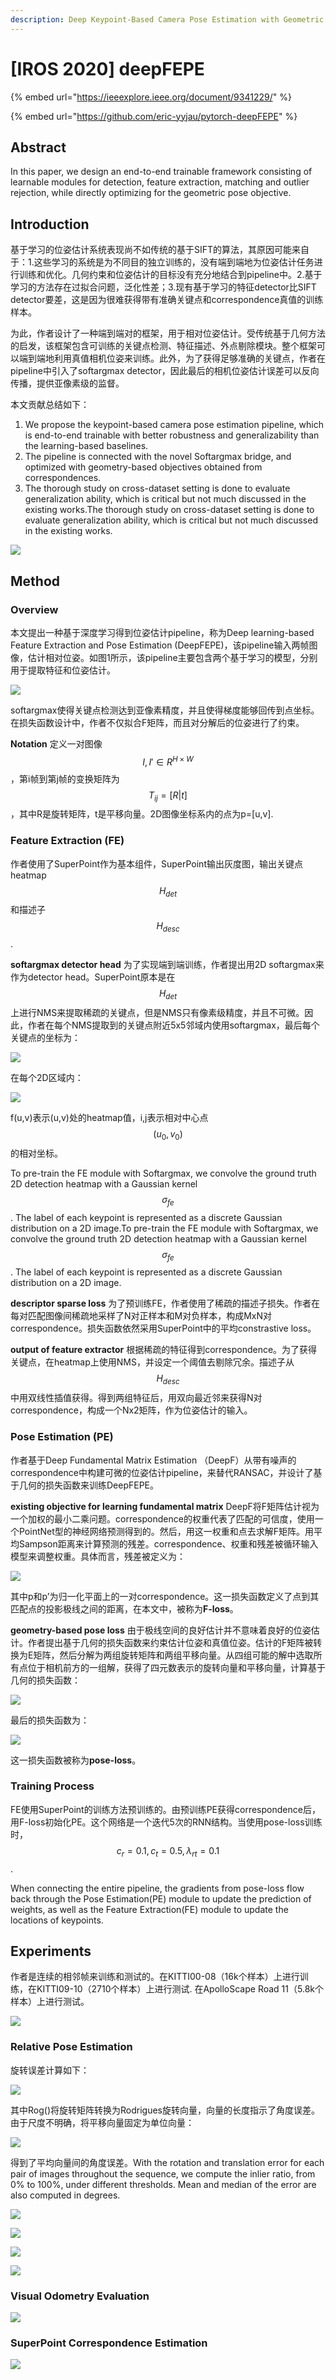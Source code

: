 ```yaml
---
description: Deep Keypoint-Based Camera Pose Estimation with Geometric Constraints
---
```


# \[IROS 2020] deepFEPE

{% embed url="https://ieeexplore.ieee.org/document/9341229/" %}

{% embed url="https://github.com/eric-yyjau/pytorch-deepFEPE" %}

## Abstract

In this paper, we design an end-to-end trainable framework consisting of learnable modules for detection, feature extraction, matching and outlier rejection, while directly optimizing for the geometric pose objective.

## Introduction

基于学习的位姿估计系统表现尚不如传统的基于SIFT的算法，其原因可能来自于：1.这些学习的系统是为不同目的独立训练的，没有端到端地为位姿估计任务进行训练和优化。几何约束和位姿估计的目标没有充分地结合到pipeline中。2.基于学习的方法存在过拟合问题，泛化性差；3.现有基于学习的特征detector比SIFT detector要差，这是因为很难获得带有准确关键点和correspondence真值的训练样本。

为此，作者设计了一种端到端对的框架，用于相对位姿估计。受传统基于几何方法的启发，该框架包含可训练的关键点检测、特征描述、外点剔除模块。整个框架可以端到端地利用真值相机位姿来训练。此外，为了获得足够准确的关键点，作者在pipeline中引入了softargmax detector，因此最后的相机位姿估计误差可以反向传播，提供亚像素级的监督。

本文贡献总结如下：

1. We propose the keypoint-based camera pose estimation pipeline, which is end-to-end trainable with better robustness and generalizability than the learning-based baselines.
2. The pipeline is connected with the novel Softargmax bridge, and optimized with geometry-based objectives obtained from correspondences.
3. The thorough study on cross-dataset setting is done to evaluate generalization ability, which is critical but not much discussed in the existing works.The thorough study on cross-dataset setting is done to evaluate generalization ability, which is critical but not much discussed in the existing works.

![](<../../../.gitbook/assets/image (464).png>)

## Method

### Overview

本文提出一种基于深度学习得到位姿估计pipeline，称为Deep learning-based Feature Extraction and Pose Estimation (DeepFEPE)，该pipeline输入两帧图像，估计相对位姿。如图1所示，该pipeline主要包含两个基于学习的模型，分别用于提取特征和位姿估计。&#x20;

![](<../../../.gitbook/assets/image (467).png>)

softargmax使得关键点检测达到亚像素精度，并且使得梯度能够回传到点坐标。在损失函数设计中，作者不仅拟合F矩阵，而且对分解后的位姿进行了约束。

**Notation** 定义一对图像$$I,I'\in R^{H \times W}$$​，第i帧到第j帧的变换矩阵为$$T_{ij}=[R|t]$$​，其中R是旋转矩阵，t是平移向量。2D图像坐标系内的点为p=\[u,v].

### Feature Extraction (FE)

作者使用了SuperPoint作为基本组件，SuperPoint输出灰度图，输出关键点heatmap $$H_{det}$$​和描述子$$H_{desc}$$​.

**softargmax detector head** 为了实现端到端训练，作者提出用2D softargmax来作为detector head。SuperPoint原本是在$$H_{det}$$​上进行NMS来提取稀疏的关键点，但是NMS只有像素级精度，并且不可微。因此，作者在每个NMS提取到的关键点附近5x5邻域内使用softargmax，最后每个关键点的坐标为：

![](<../../../.gitbook/assets/image (433).png>)

在每个2D区域内：

![](<../../../.gitbook/assets/image (479).png>)

f(u,v)表示(u,v)处的heatmap值，i,j表示相对中心点$$(u_0,v_0)$$​的相对坐标。

To pre-train the FE module with Softargmax, we convolve the ground truth 2D detection heatmap with a Gaussian kernel $$\sigma_{fe}$$. The label of each keypoint is represented as a discrete Gaussian distribution on a 2D image.To pre-train the FE module with Softargmax, we convolve the ground truth 2D detection heatmap with a Gaussian kernel $$\sigma_{fe}$$. The label of each keypoint is represented as a discrete Gaussian distribution on a 2D image.

**descriptor sparse loss** 为了预训练FE，作者使用了稀疏的描述子损失。作者在每对匹配图像间稀疏地采样了N对正样本和M对负样本，构成MxN对correspondence。损失函数依然采用SuperPoint中的平均constrastive loss。

**output of feature extractor** 根据稀疏的特征得到correspondence。为了获得关键点，在heatmap上使用NMS，并设定一个阈值去剔除冗余。描述子从$$H_{desc}$$中用双线性插值获得。得到两组特征后，用双向最近邻来获得N对correspondence，构成一个Nx2矩阵，作为位姿估计的输入。​

### Pose Estimation (PE)

作者基于Deep Fundamental Matrix Estimation （DeepF）从带有噪声的correspondence中构建可微的位姿估计pipeline，来替代RANSAC，并设计了基于几何的损失函数来训练DeepFEPE。

**existing objective for learning fundamental matrix** DeepF将F矩阵估计视为一个加权的最小二乘问题。correspondence的权重代表了匹配的可信度，使用一个PointNet型的神经网络预测得到的。然后，用这一权重和点去求解F矩阵。用平均Sampson距离来计算预测的残差。correspondence、权重和残差被循环输入模型来调整权重。具体而言，残差被定义为：

![](<../../../.gitbook/assets/image (399).png>)

其中p和p’为归一化平面上的一对correspondence。这一损失函数定义了点到其匹配点的投影极线之间的距离，在本文中，被称为**F-loss**。

**geometry-based pose loss** 由于极线空间的良好估计并不意味着良好的位姿估计。作者提出基于几何的损失函数来约束估计位姿和真值位姿。估计的F矩阵被转换为E矩阵，然后分解为两组旋转矩阵和两组平移向量。从四组可能的解中选取所有点位于相机前方的一组解，获得了四元数表示的旋转向量和平移向量，计算基于几何的损失函数：

![](<../../../.gitbook/assets/image (403).png>)

最后的损失函数为：

![](<../../../.gitbook/assets/image (451).png>)

这一损失函数被称为**pose-loss**。

### Training Process

FE使用SuperPoint的训练方法预训练的。由预训练PE获得correspondence后，用F-loss初始化PE。这个网络是一个迭代5次的RNN结构。当使用pose-loss训练时，$$c_r=0.1,c_t=0.5,\lambda_{rt}=0.1$$.

When connecting the entire pipeline, the gradients from pose-loss flow back through the Pose Estimation(PE) module to update the prediction of weights, as well as the Feature Extraction(FE) module to update the locations of keypoints.

## Experiments&#x20;

作者是连续的相邻帧来训练和测试的。在KITTI00-08（16k个样本）上进行训练，在KITTI09-10（2710个样本）上进行测试. 在ApolloScape Road 11（5.8k个样本）上进行测试。

![](<../../../.gitbook/assets/image (435).png>)

### Relative Pose Estimation

旋转误差计算如下：

![](<../../../.gitbook/assets/image (443).png>)

其中Rog()将旋转矩阵转换为Rodrigues旋转向量，向量的长度指示了角度误差。由于尺度不明确，将平移向量固定为单位向量：

![](<../../../.gitbook/assets/image (454).png>)

得到了平均向量间的角度误差。With the rotation and translation error for each pair of images throughout the sequence, we compute the inlier ratio, from 0% to 100%, under different thresholds. Mean and median of the error are also computed in degrees.

![](<../../../.gitbook/assets/image (429).png>)

![](<../../../.gitbook/assets/image (424).png>)

![](<../../../.gitbook/assets/image (438).png>)

![](<../../../.gitbook/assets/image (455).png>)

### Visual Odometry Evaluation

![](<../../../.gitbook/assets/image (457).png>)

### SuperPoint Correspondence Estimation

![](<../../../.gitbook/assets/image (418).png>)
